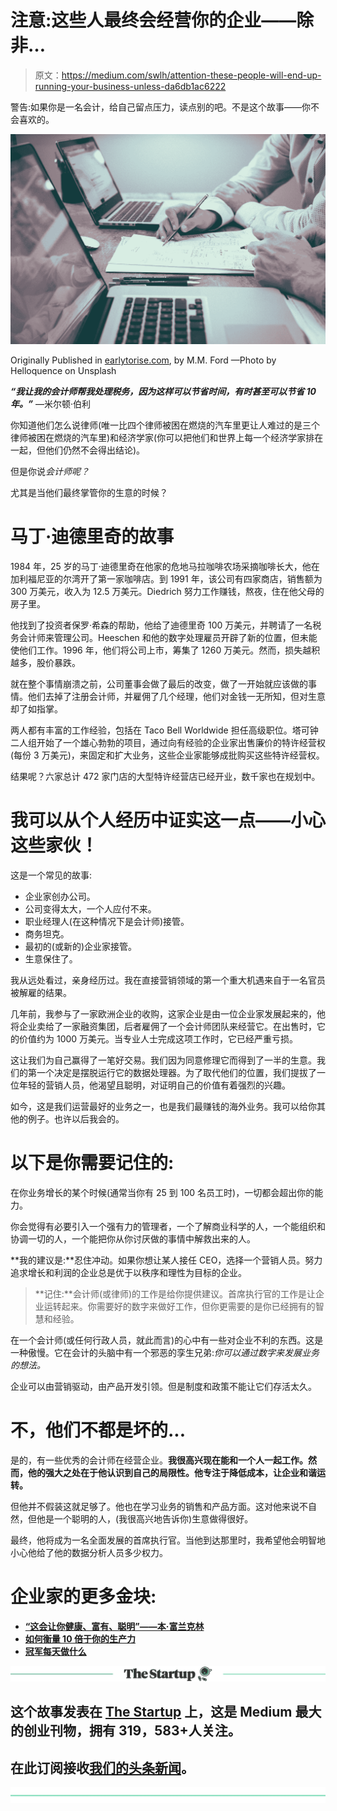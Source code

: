 # 注意:这些人最终会经营你的企业——除非…

> 原文：<https://medium.com/swlh/attention-these-people-will-end-up-running-your-business-unless-da6db1ac6222>

警告:如果你是一名会计，给自己留点压力，读点别的吧。不是这个故事——你不会喜欢的。

![](img/9c90953acb7eb823f947664fbac4b8a6.png)

Originally Published in [earlytorise.com](https://www.earlytorise.com/what-are-accountants-good-for/), by M.M. Ford —Photo by Helloquence on Unsplash

***“我让我的会计师帮我处理税务，因为这样可以节省时间，有时甚至可以节省 10 年。”*** —米尔顿·伯利

你知道他们怎么说律师(唯一比四个律师被困在燃烧的汽车里更让人难过的是三个律师被困在燃烧的汽车里)和经济学家(你可以把他们和世界上每一个经济学家排在一起，但他们仍然不会得出结论)。

但是你说*会计师呢？*

尤其是当他们最终掌管你的生意的时候？

# 马丁·迪德里奇的故事

1984 年，25 岁的马丁·迪德里奇在他家的危地马拉咖啡农场采摘咖啡长大，他在加利福尼亚的尔湾开了第一家咖啡店。到 1991 年，该公司有四家商店，销售额为 300 万美元，收入为 12.5 万美元。Diedrich 努力工作赚钱，熬夜，住在他父母的房子里。

他找到了投资者保罗·希森的帮助，他给了迪德里奇 100 万美元，并聘请了一名税务会计师来管理公司。Heeschen 和他的数字处理雇员开辟了新的位置，但未能使他们工作。1996 年，他们将公司上市，筹集了 1260 万美元。然而，损失越积越多，股价暴跌。

就在整个事情崩溃之前，公司董事会做了最后的改变，做了一开始就应该做的事情。他们去掉了注册会计师，并雇佣了几个经理，他们对金钱一无所知，但对生意却了如指掌。

两人都有丰富的工作经验，包括在 Taco Bell Worldwide 担任高级职位。塔可钟二人组开始了一个雄心勃勃的项目，通过向有经验的企业家出售廉价的特许经营权(每份 3 万美元)，来固定和扩大业务，这些企业家能够成批购买这些特许经营权。

结果呢？六家总计 472 家门店的大型特许经营店已经开业，数千家也在规划中。

# 我可以从个人经历中证实这一点——小心这些家伙！

这是一个常见的故事:

*   企业家创办公司。
*   公司变得太大，一个人应付不来。
*   职业经理人(在这种情况下是会计师)接管。
*   商务坦克。
*   最初的(或新的)企业家接管。
*   生意保住了。

我从远处看过，亲身经历过。我在直接营销领域的第一个重大机遇来自于一名官员被解雇的结果。

几年前，我参与了一家欧洲企业的收购，这家企业是由一位企业家发展起来的，他将企业卖给了一家融资集团，后者雇佣了一个会计师团队来经营它。在出售时，它的价值约为 1000 万美元。当专业人士完成这项工作时，它已经严重亏损。

这让我们为自己赢得了一笔好交易。我们因为同意修理它而得到了一半的生意。我们的第一个决定是摆脱运行它的数据处理器。为了取代他们的位置，我们提拔了一位年轻的营销人员，他渴望且聪明，对证明自己的价值有着强烈的兴趣。

如今，这是我们运营最好的业务之一，也是我们最赚钱的海外业务。我可以给你其他的例子。也许以后我会的。

# 以下是你需要记住的:

在你业务增长的某个时候(通常当你有 25 到 100 名员工时)，一切都会超出你的能力。

你会觉得有必要引入一个强有力的管理者，一个了解商业科学的人，一个能组织和协调一切的人，一个能把你从你讨厌做的事情中解救出来的人。

**我的建议是:**忍住冲动。如果你想让某人接任 CEO，选择一个营销人员。努力追求增长和利润的企业总是优于以秩序和理性为目标的企业。

> **记住:**会计师(或律师)的工作是给你提供建议。首席执行官的工作是让企业运转起来。你需要好的数字来做好工作，但你更需要的是你已经拥有的智慧和经验。

在一个会计师(或任何行政人员，就此而言)的心中有一些对企业不利的东西。这是一种傲慢。它在会计的头脑中有一个邪恶的孪生兄弟:*你可以通过数字来发展业务的想法。*

企业可以由营销驱动，由产品开发引领。但是制度和政策不能让它们存活太久。

# 不，他们不都是坏的...

是的，有一些优秀的会计师在经营企业。**我很高兴现在能和一个人一起工作。然而，他的强大之处在于他认识到自己的局限性。他专注于降低成本，让企业和谐运转。**

但他并不假装这就足够了。他也在学习业务的销售和产品方面。这对他来说不自然，但他是一个聪明的人，(我很高兴地告诉你)生意做得很好。

最终，他将成为一名全面发展的首席执行官。当他到达那里时，我希望他会明智地小心他给了他的数据分析人员多少权力。

# 企业家的更多金块:

*   [**“这会让你健康、富有、聪明”——本·富兰克林**](/@peterbaxley/doing-this-will-make-you-healthy-wealthy-and-wise-ben-franklin-51b556274f8a)
*   [**如何衡量 10 倍于你的生产力**](/@peterbaxley/how-to-measure-and-10x-your-productivity-ceda485586a5)
*   [**冠军每天做什么**](/@peterbaxley/what-champions-do-every-day-74960ee184f2)

[![](img/308a8d84fb9b2fab43d66c117fcc4bb4.png)](https://medium.com/swlh)

## 这个故事发表在 [The Startup](https://medium.com/swlh) 上，这是 Medium 最大的创业刊物，拥有 319，583+人关注。

## 在此订阅接收[我们的头条新闻](http://growthsupply.com/the-startup-newsletter/)。

[![](img/b0164736ea17a63403e660de5dedf91a.png)](https://medium.com/swlh)
